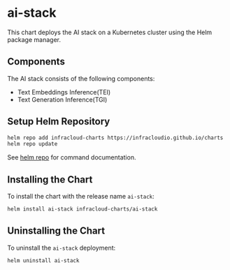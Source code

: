 # ai-stack

This chart deploys the AI stack on a Kubernetes cluster using the Helm package manager.

## Components

The AI stack consists of the following components:

- Text Embeddings Inference(TEI)
- Text Generation Inference(TGI)

## Setup Helm Repository

```bash
helm repo add infracloud-charts https://infracloudio.github.io/charts
helm repo update
```

See [helm repo](https://helm.sh/docs/helm/helm_repo/) for command documentation.

## Installing the Chart

To install the chart with the release name `ai-stack`:

```bash
helm install ai-stack infracloud-charts/ai-stack
```

## Uninstalling the Chart

To uninstall the `ai-stack` deployment:

```bash
helm uninstall ai-stack
```
